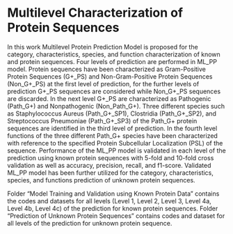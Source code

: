 # Multilevel Characterization of Protein Sequences


In this work Multilevel Protein Prediction Model is proposed for the category, characteristics, species, and function characterization of known and protein sequences. Four levels of prediction are performed in ML_PP model.  Protein sequences have been characterized as Gram-Positive Protein Sequences (G+_PS) and Non-Gram-Positive Protein Sequences (Non_G+_PS) at the first level of prediction, for the further levels of prediction G+_PS sequences are considered while Non_G+_PS sequences are discarded. In the next level G+_PS are characterized as Pathogenic (Path_G+) and Nonpathogenic (Non_Path_G+). Three different species such as Staphylococcus Aureus (Path_G+_SP1), Clostridia (Path_G+_SP2), and Streptococcus Pneumoniae (Path_G+_SP3) of the Path_G+ protein sequences are identified in the third level of prediction. In the fourth level functions of the three different Path_G+ species have been characterized with reference to the specified Protein Subcellular Localization (PSL) of the sequence. Performance of the ML_PP model is validated in each level of the prediction using known protein sequences with 5-fold and 10-fold cross validation as well as accuracy, precision, recall, and f1-score. Validated ML_PP model has been further utilized for the category, characteristics, species, and functions prediction of unknown protein sequences.

Folder “Model Training and Validation using Known Protein Data” contains the codes and datasets for all levels (Level 1, Level 2, Level 3, Level 4a, Level 4b, Level 4c) of the prediction for known protein sequences. Folder “Prediction of Unknown Protein Sequences” contains codes and dataset for all levels of the prediction for unknown protein sequence. 
